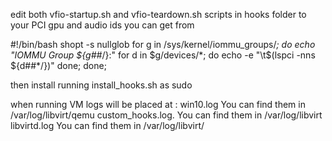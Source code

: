 edit both vfio-startup.sh and vfio-teardown.sh scripts in hooks folder to your PCI gpu and audio ids you can get from 

#!/bin/bash
shopt -s nullglob
for g in /sys/kernel/iommu_groups/*; do
    echo "IOMMU Group ${g##*/}:"
    for d in $g/devices/*; do
        echo -e "\t$(lspci -nns ${d##*/})"
    done;
done; 



then install running install_hooks.sh as sudo

when running VM logs will be placed at : 
win10.log You can find them in /var/log/libvirt/qemu
custom_hooks.log. You can find them in /var/log/libvirt
libvirtd.log You can find them in /var/log/libvirt/
